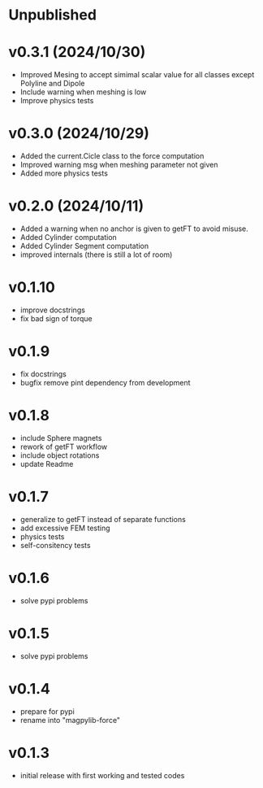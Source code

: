 # Unpublished

# v0.3.1 (2024/10/30)

- Improved Mesing to accept simimal scalar value for all classes except Polyline
  and Dipole
- Include warning when meshing is low
- Improve physics tests

# v0.3.0 (2024/10/29)

- Added the current.Cicle class to the force computation
- Improved warning msg when meshing parameter not given
- Added more physics tests

# v0.2.0 (2024/10/11)

- Added a warning when no anchor is given to getFT to avoid misuse.
- Added Cylinder computation
- Added Cylinder Segment computation
- improved internals (there is still a lot of room)

# v0.1.10

- improve docstrings
- fix bad sign of torque

# v0.1.9

- fix docstrings
- bugfix remove pint dependency from development

# v0.1.8

- include Sphere magnets
- rework of getFT workflow
- include object rotations
- update Readme

# v0.1.7

- generalize to getFT instead of separate functions
- add excessive FEM testing
- physics tests
- self-consitency tests

# v0.1.6

- solve pypi problems

# v0.1.5

- solve pypi problems

# v0.1.4

- prepare for pypi
- rename into "magpylib-force"

# v0.1.3

- initial release with first working and tested codes
